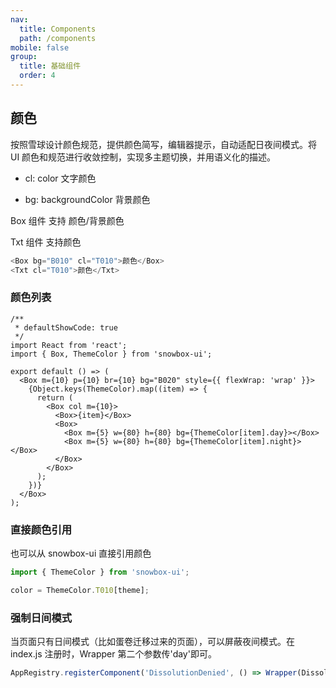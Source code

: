 ```yaml
---
nav:
  title: Components
  path: /components
mobile: false
group:
  title: 基础组件
  order: 4
---
```


## 颜色

按照雪球设计颜色规范，提供颜色简写，编辑器提示，自动适配日夜间模式。将 UI 颜色和规范进行收敛控制，实现多主题切换，并用语义化的描述。

- cl: color 文字颜色

- bg: backgroundColor 背景颜色

Box 组件 支持 颜色/背景颜色

Txt 组件 支持颜色

```js
<Box bg="B010" cl="T010">颜色</Box>
<Txt cl="T010">颜色</Txt>
```

### 颜色列表

```tsx
/**
 * defaultShowCode: true
 */
import React from 'react';
import { Box, ThemeColor } from 'snowbox-ui';

export default () => (
  <Box m={10} p={10} br={10} bg="B020" style={{ flexWrap: 'wrap' }}>
    {Object.keys(ThemeColor).map((item) => {
      return (
        <Box col m={10}>
          <Box>{item}</Box>
          <Box>
            <Box m={5} w={80} h={80} bg={ThemeColor[item].day}></Box>
            <Box m={5} w={80} h={80} bg={ThemeColor[item].night}></Box>
          </Box>
        </Box>
      );
    })}
  </Box>
);
```

### 直接颜色引用

也可以从 snowbox-ui 直接引用颜色

```js
import { ThemeColor } from 'snowbox-ui';

color = ThemeColor.T010[theme];
```

### 强制日间模式

当页面只有日间模式（比如蛋卷迁移过来的页面），可以屏蔽夜间模式。在 index.js 注册时，Wrapper 第二个参数传'day'即可。

```js
AppRegistry.registerComponent('DissolutionDenied', () => Wrapper(DissolutionDenied, 'day'));
```
